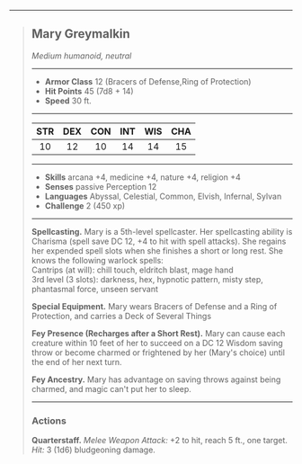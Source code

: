 ***
> ## Mary Greymalkin
> *Medium humanoid, neutral*
> 
> ***
> 
> - **Armor Class** 12 (Bracers of Defense,Ring of Protection)
> - **Hit Points** 45 (7d8 + 14)
> - **Speed** 30 ft.
> 
> ***
> 
> |STR|DEX|CON|INT|WIS|CHA|
> |:---:|:---:|:---:|:---:|:---:|:---:|
> |10|12|10|14|14|15|
> 
> ***
> 
> - **Skills** arcana +4, medicine +4, nature +4, religion +4
> - **Senses** passive Perception 12
> - **Languages** Abyssal, Celestial, Common, Elvish, Infernal, Sylvan
> - **Challenge** 2 (450 xp)
> 
> ***
> 
> **Spellcasting.** Mary is a 5th-level spellcaster. Her spellcasting ability is Charisma (spell save DC 12, +4 to hit with spell attacks). She regains her expended spell slots when she finishes a short or long rest. She knows the following warlock spells:  
> Cantrips (at will): chill touch, eldritch blast, mage hand  
> 3rd level (3 slots): darkness, hex, hypnotic pattern, misty step, phantasmal force, unseen servant
> 
> **Special Equipment.** Mary wears Bracers of Defense and a Ring of Protection, and carries a Deck of Several Things
> 
> **Fey Presence (Recharges after a Short Rest).** Mary can cause each creature within 10 feet of her to succeed on a DC 12 Wisdom saving throw or become charmed or frightened by her (Mary's choice) until the end of her next turn.
> 
> **Fey Ancestry.** Mary has advantage on saving throws against being charmed, and magic can't put her to sleep.
> 
> ***
> 
> ### Actions
> **Quarterstaff.** *Melee Weapon Attack:* +2 to hit, reach 5 ft., one target. *Hit:* 3 (1d6) bludgeoning damage.